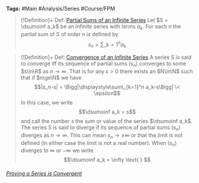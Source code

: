 ---
---

**Tags:** #Main #Analysis/Series #Course/FPM 

 > 
 > \[!Definition\]+ Def: [Partial Sums of an Infinite Series](Infinite%20Series.md)
 > Let $S = \dsumoinf a_k$ be an infinite series with terms $a_k$. For each $n$ the partial sum of S of order n is defined by
 > $$s_n = \displaystyle\sum\_{k=1}^n a_k$$

 > 
 > \[!Definition\]+ Def: [Convergence of an Infinite Series](Infinite%20Series.md)
 > A series S is said to converge iff its sequence of partial sums $(s_n)$ converges to some $s\in\R$ as $n\to\infty$. That is for any $\epsilon>0$ there exists an $N\in\N$ such that if $n\ge\N$ we have
 > $$|s_n-s| = \Bigg|\displaystyle\sum\_{k=1}^n a_k-s\Bigg| \< \epsilon$$
 > In this case, we write
 > $$\dsumoinf a_k = s$$
 > and call the number $s$ the sum or value of the series $\dsumoinf a_k$.
 > The series S is said to diverge if its sequence of partial sums $(s_n)$ diverges as $n\to\infty$. This can mean $s_n\to\pm\infty$ or that the limit is not defined (in either case the limit is not a real number). When $(s_n)$ diverges to $\infty$ or $-\infty$ we write
 > $$\dsumoinf a_k = \infty \text{ } $$

###### [Proving a Series is Convergent](Proving%20a%20Series%20is%20Convergent.md)
